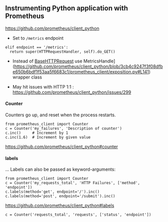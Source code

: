 ## Instrumenting Python application with Prometheus

https://github.com/prometheus/client_python

* Set to `/metrics` endpoint

```
elif endpoint == '/metrics':  
  return super(HTTPRequestHandler, self).do_GET()
```



* Instead of [BaseHTTPRequest](https://docs.python.org/2/library/basehttpserver.html) use MetricsHandle](https://github.com/prometheus/client_python/blob/3cb4c9247f3f08dfbe650b6bdf1f53aa5f6683c1/prometheus_client/exposition.py#L141) wrapper class

* May hit issues with HTTP 1:1 : https://github.com/prometheus/client_python/issues/299

#### Counter
Counters go up, and reset when the process restarts.

```
from prometheus_client import Counter
c = Counter('my_failures', 'Description of counter')
c.inc()     # Increment by 1
c.inc(1.6)  # Increment by given value
```

https://github.com/prometheus/client_python#counter


#### labels

... Labels can also be passed as keyword-arguments:

```
from prometheus_client import Counter
c = Counter('my_requests_total', 'HTTP Failures', ['method', 'endpoint'])
c.labels(method='get', endpoint='/').inc()
c.labels(method='post', endpoint='/submit').inc()
```

https://github.com/prometheus/client_python#labels

`c = Counter('requests_total', 'requests', ['status', 'endpoint'])`
